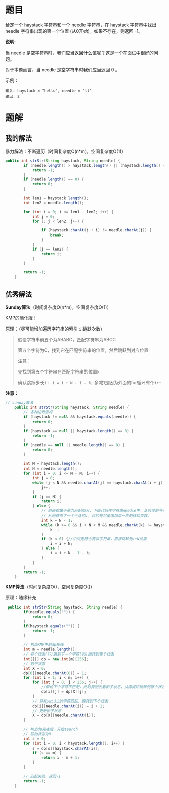 # 题目

给定一个 haystack 字符串和一个 needle 字符串，在 haystack 字符串中找出 needle 字符串出现的第一个位置 (从0开始)。如果不存在，则返回  -1。

**说明:**

当 needle 是空字符串时，我们应当返回什么值呢？这是一个在面试中很好的问题。

对于本题而言，当 needle 是空字符串时我们应当返回 0 。



示例：

```
输入: haystack = "hello", needle = "ll"
输出: 2
```



# 题解

## 我的解法

暴力解法：不断遍历（时间复杂度O(n*m)，空间复杂度O(1)）

```java
public int strStr(String haystack, String needle) {
		if (needle.length() > haystack.length() || (haystack.length() == 0 && needle.length() > 0)) {
			return -1;
		}
		if (needle.length() == 0) {
			return 0;
		}

		int len1 = haystack.length();
		int len2 = needle.length();

		for (int i = 0; i <= len1 - len2; i++) {
			int j = 0;
			for (; j < len2; j++) {

				if (haystack.charAt(j + i) != needle.charAt(j)) {
					break;
				}
			}
			if (j == len2) {
				return i;
			}
		}

		return -1;
	}
```





## 优秀解法

**Sunday算法**（时间复杂度O(n*m)，空间复杂度O(1)）

KMP的简化版！

原理：（尽可能增加遍历字符串的索引 `i` 跳跃次数）

> 假设字符串前五个为ABABC，匹配字符串为ABCC
>
> 第五个字符为C，找到它在匹配字符串的位置，然后跳跃到对应位置
>
> 注意：
>
> 先找到第五个字符串在匹配字符串的位置`k`
>
> 确认跳跃步长`i： i = i + N - 1 - k;` 多减1是因为外面的for循环有个`i++`

**注意：**

```java
// sunday算法
    public int strStr(String haystack, String needle) {
        // 各种边界情况
        if (haystack != null && haystack.equals(needle)) {
            return 0;
        }
        if (haystack == null || haystack.length() == 0) {
            return -1;
        }
        if (needle == null || needle.length() == 0) {
            return 0;
        }
        
        int M = haystack.length();
        int N = needle.length();
        for (int i = 0; i <= M - N; i++) {
            int j = 0;
            while (j < N && needle.charAt(j) == haystack.charAt(i + j)) {
                j++;
            }
            if (j == N) {
                return i;
            } else {
                // 前面都属于暴力匹配部分，下面代码在字符串needle中，从后往前寻找第一个与字符haystack.charAt(i + N)相等的字符，
                // 从而获得下一个合适的i，目的是尽量增加每一次的移动步数。
                int k = N - 1;
                while (k >= 0 && i + N < M && needle.charAt(k) != haystack.charAt(i + N)) {
                    k--;
                }
                if (k < 0) {//中间无符合要求字符串，直接跳转到i+N位置
                    i = i + N;
                } else {
                    i = i + N - 1 - k;
                }
            }
        }
        return -1;
    }
```



**KMP算法**（时间复杂度O()，空间复杂度O()）

原理：随缘补充

```java
 public int strStr(String haystack, String needle) {
        if(needle.equals("")) {
            return 0;
        }
        if(haystack.equals("")) {
            return -1;
        }
        
        // 构造KMP中的dp矩阵
        int m = needle.length();
        // 各个状态(行)遇到下一个字符(列)跳转到哪个状态
        int[][] dp = new int[m][256]; 
        // 影子状态
        int X = 0;  
        dp[0][needle.charAt(0)] = 1;
        for (int i = 1; i < m; i++) {
            for (int j = 0; j < 256; j++) {
                //假设下个字符不匹配，此时要回去看影子状态，从而得知跳转到哪个状态
                dp[i][j] = dp[X][j];  
            }
            // 只有pat上i的字符匹配，跳转到下个状态
            dp[i][needle.charAt(i)] = i + 1;  
            // 更新影子状态
            X = dp[X][needle.charAt(i)];
        }
        
        // 构造dp完成后，开始search
        // 初始状态为0
        int s = 0;
        for (int i = 0; i < haystack.length(); i++) {
            s = dp[s][haystack.charAt(i)];
            if (s == m) {
                return i - m + 1;
            }
        }
        
        // 匹配失败，返回-1
        return -1;
    }
```



